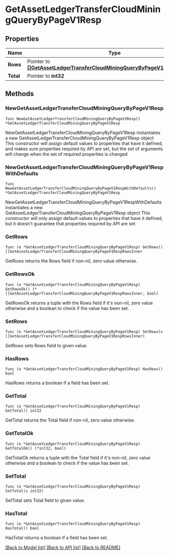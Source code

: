 # GetAssetLedgerTransferCloudMiningQueryByPageV1Resp

## Properties

Name | Type | Description | Notes
------------ | ------------- | ------------- | -------------
**Rows** | Pointer to [**[]GetAssetLedgerTransferCloudMiningQueryByPageV1RespRowsInner**](GetAssetLedgerTransferCloudMiningQueryByPageV1RespRowsInner.md) |  | [optional] 
**Total** | Pointer to **int32** |  | [optional] 

## Methods

### NewGetAssetLedgerTransferCloudMiningQueryByPageV1Resp

`func NewGetAssetLedgerTransferCloudMiningQueryByPageV1Resp() *GetAssetLedgerTransferCloudMiningQueryByPageV1Resp`

NewGetAssetLedgerTransferCloudMiningQueryByPageV1Resp instantiates a new GetAssetLedgerTransferCloudMiningQueryByPageV1Resp object
This constructor will assign default values to properties that have it defined,
and makes sure properties required by API are set, but the set of arguments
will change when the set of required properties is changed

### NewGetAssetLedgerTransferCloudMiningQueryByPageV1RespWithDefaults

`func NewGetAssetLedgerTransferCloudMiningQueryByPageV1RespWithDefaults() *GetAssetLedgerTransferCloudMiningQueryByPageV1Resp`

NewGetAssetLedgerTransferCloudMiningQueryByPageV1RespWithDefaults instantiates a new GetAssetLedgerTransferCloudMiningQueryByPageV1Resp object
This constructor will only assign default values to properties that have it defined,
but it doesn't guarantee that properties required by API are set

### GetRows

`func (o *GetAssetLedgerTransferCloudMiningQueryByPageV1Resp) GetRows() []GetAssetLedgerTransferCloudMiningQueryByPageV1RespRowsInner`

GetRows returns the Rows field if non-nil, zero value otherwise.

### GetRowsOk

`func (o *GetAssetLedgerTransferCloudMiningQueryByPageV1Resp) GetRowsOk() (*[]GetAssetLedgerTransferCloudMiningQueryByPageV1RespRowsInner, bool)`

GetRowsOk returns a tuple with the Rows field if it's non-nil, zero value otherwise
and a boolean to check if the value has been set.

### SetRows

`func (o *GetAssetLedgerTransferCloudMiningQueryByPageV1Resp) SetRows(v []GetAssetLedgerTransferCloudMiningQueryByPageV1RespRowsInner)`

SetRows sets Rows field to given value.

### HasRows

`func (o *GetAssetLedgerTransferCloudMiningQueryByPageV1Resp) HasRows() bool`

HasRows returns a boolean if a field has been set.

### GetTotal

`func (o *GetAssetLedgerTransferCloudMiningQueryByPageV1Resp) GetTotal() int32`

GetTotal returns the Total field if non-nil, zero value otherwise.

### GetTotalOk

`func (o *GetAssetLedgerTransferCloudMiningQueryByPageV1Resp) GetTotalOk() (*int32, bool)`

GetTotalOk returns a tuple with the Total field if it's non-nil, zero value otherwise
and a boolean to check if the value has been set.

### SetTotal

`func (o *GetAssetLedgerTransferCloudMiningQueryByPageV1Resp) SetTotal(v int32)`

SetTotal sets Total field to given value.

### HasTotal

`func (o *GetAssetLedgerTransferCloudMiningQueryByPageV1Resp) HasTotal() bool`

HasTotal returns a boolean if a field has been set.


[[Back to Model list]](../README.md#documentation-for-models) [[Back to API list]](../README.md#documentation-for-api-endpoints) [[Back to README]](../README.md)


